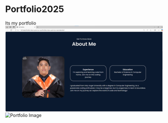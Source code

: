 # Portfolio2025
Its my portfolio
![Portfolio Image](Portfolio-bituin-justin-luis-main/assets/portfolio.png)
![Portfolio Image](assets/portfolio1.png)
